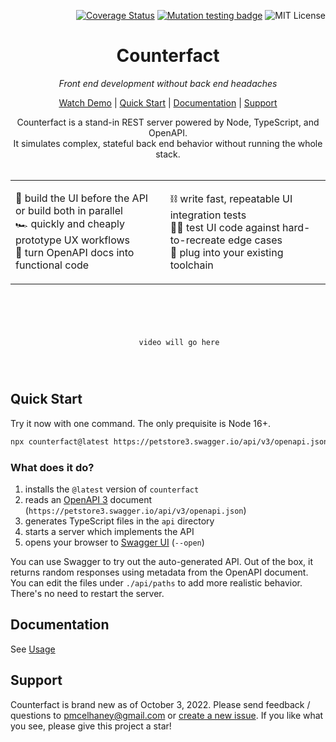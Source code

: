 <div align="right">

[![Coverage Status](https://coveralls.io/repos/github/pmcelhaney/counterfact/badge.svg)](https://coveralls.io/github/pmcelhaney/counterfact) [![Mutation testing badge](https://img.shields.io/endpoint?style=flat&url=https%3A%2F%2Fbadge-api.stryker-mutator.io%2Fgithub.com%2Fpmcelhaney%2Fcounterfact%2Fmain)](https://dashboard.stryker-mutator.io/reports/github.com/pmcelhaney/counterfact/main) ![MIT License](https://img.shields.io/badge/license-MIT-blue)

</div>

<div align="center">

# Counterfact

_Front end development without back end headaches_

[Watch Demo](#watch-demo) | [Quick Start](#quick-start) | [Documentation](#documentation) | [Support](#support)

</div>

<div align="center">
Counterfact is a stand-in REST server powered by Node, TypeScript, and OpenAPI.<br>It simulates complex, stateful back end behavior without running the whole stack.
</div>

<br>

<table align="center" cols="2">

<tr>
<td>

💪 build the UI before the API or build both in parallel<br>
🏎️ quickly and cheaply prototype UX workflows<br>
🎉 turn OpenAPI docs into functional code

</td>

<td>

⛓️ write fast, repeatable UI integration tests<br>
🧑‍🔬 test UI code against hard-to-recreate edge cases<br>
🔌 plug into your existing toolchain

</td>

</tr>

</table>

<div id="watch-demo" align="center">

```





     video will go here




```

</div>

## Quick Start

Try it now with one command. The only prequisite is Node 16+.

```sh copy
npx counterfact@latest https://petstore3.swagger.io/api/v3/openapi.json api --open
```

### What does it do?

1. installs the `@latest` version of `counterfact`
2. reads an [OpenAPI 3](https://oai.github.io/Documentation/) document (`https://petstore3.swagger.io/api/v3/openapi.json`)
3. generates TypeScript files in the `api` directory
4. starts a server which implements the API
5. opens your browser to [Swagger UI](https://swagger.io/tools/swagger-ui/) (`--open`)

You can use Swagger to try out the auto-generated API. Out of the box, it returns random responses using metadata from the OpenAPI document. You can edit the files under `./api/paths` to add more realistic behavior. There's no need to restart the server.

## Documentation

See [Usage](./docs/usage.md)

## Support

Counterfact is brand new as of October 3, 2022. Please send feedback / questions to pmcelhaney@gmail.com or [create a new issue](https://github.com/pmcelhaney/counterfact/issues/new). If you like what you see, please give this project a star!
